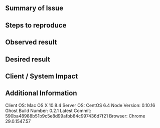 Summary of Issue
-------------------------------

Steps to reproduce
-------------------------------

Observed result
-------------------------------

Desired result
-------------------------------

Client / System Impact
-------------------------------

Additional Information
-------------------------------

Client OS: Mac OS X 10.8.4
Server OS: CentOS 6.4
Node Version: 0.10.16
Ghost Build Number: 0.2.1
Latest Commit: 590ba48988b51b9c5e8d99afbb84c997436d7f21
Browser: Chrome 29.0.1547.57